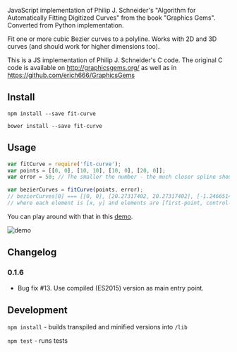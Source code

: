 JavaScript implementation of Philip J. Schneider's "Algorithm for Automatically Fitting Digitized Curves" from the book "Graphics Gems".
Converted from Python implementation.

Fit one or more cubic Bezier curves to a polyline. Works with 2D and 3D curves (and should work for higher dimensions too).

This is a JS implementation of Philip J. Schneider's C code. The original C code is available on http://graphicsgems.org/ as well as in https://github.com/erich666/GraphicsGems

## Install

```
npm install --save fit-curve
```

```
bower install --save fit-curve
```

## Usage

```javascript
var fitCurve = require('fit-curve');
var points = [[0, 0], [10, 10], [10, 0], [20, 0]];
var error = 50; // The smaller the number - the much closer spline should be

var bezierCurves = fitCurve(points, error);
// bezierCurves[0] === [[0, 0], [20.27317402, 20.27317402], [-1.24665147, 0], [20, 0]]
// where each element is [x, y] and elements are [first-point, control-point-1, control-point-2, second-point]
```

You can play around with that in this [demo](http://soswow.github.io/fit-curve/demo).

![demo](https://github.com/soswow/fit-curves/raw/master/demo-screenshot.png "Demo")

## Changelog

### 0.1.6

- Bug fix #13. Use compiled (ES2015) version as main entry point.

## Development

`npm install` - builds transpiled and minified versions into `/lib`

`npm test` - runs tests
